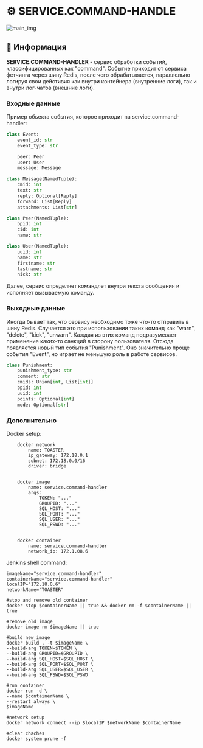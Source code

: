 # ⚙️ SERVICE.COMMAND-HANDLE

![main_img](https://github.com/STALCRAFT-FUNCKA/toaster.command-handling-service/assets/76991612/bbb5fee4-803e-4613-8f19-9acb5daf4e1e)

## 📄 Информация

**SERVICE.COMMAND-HANDLER** - сервис обработки событий, классифицированных как "command". Событие приходит от сервиса фетчинга через шину Redis, после чего обрабатывается, параллельно логируя свои дейстивия как внутри контейнера (внутренние логи), так и внутри лог-чатов (внешние логи).

### Входные данные

Пример обьекта события, которое приходит на service.command-handler:

```python
class Event:
    event_id: str
    event_type: str

    peer: Peer
    user: User
    message: Message
```

```python
class Message(NamedTuple):
    cmid: int
    text: str
    reply: Optional[Reply]
    forward: List[Reply]
    attachments: List[str]
```

```python
class Peer(NamedTuple):
    bpid: int
    cid: int
    name: str
```

```python
class User(NamedTuple):
    uuid: int
    name: str
    firstname: str
    lastname: str
    nick: str
```

Далее, сервис определяет командлет внутри текста сообщения и исполняет вызываемую команду.

### Выходные данные

Иногда бывает так, что сервису необходимо тоже что-то отправить в шину Redis.
Случается это при использовании таких команд как "warn", "delete", "kick", "unwarn".
Каждая из этих команд подразумевает применение каких-то санкций в сторону пользователя.
Отсюда появляется новый тип события "Punishment". Оно значительно проще события "Event", но играет не меньшую роль в работе сервисов.

```python
class Punishment:
    punishment_type: str
    comment: str
    cmids: Union[int, List[int]]
    bpid: int
    uuid: int
    points: Optional[int]
    mode: Optional[str]
```

### Дополнительно

Docker setup:

```text
    docker network
        name: TOASTER
        ip_gateway: 172.18.0.1
        subnet: 172.18.0.0/16
        driver: bridge
    

    docker image
        name: service.command-handler
        args:
            TOKEN: "..."
            GROUPID: "..."
            SQL_HOST: "..."
            SQL_PORT: "..."
            SQL_USER: "..."
            SQL_PSWD: "..."
    

    docker container
        name: service.command-handler
        network_ip: 172.1.08.6
```

Jenkins shell command:

```shell
imageName="service.command-handler"
containerName="service.command-handler"
localIP="172.18.0.6"
networkName="TOASTER"

#stop and remove old container
docker stop $containerName || true && docker rm -f $containerName || true

#remove old image
docker image rm $imageName || true

#build new image
docker build . -t $imageName \
--build-arg TOKEN=$TOKEN \
--build-arg GROUPID=$GROUPID \
--build-arg SQL_HOST=$SQL_HOST \
--build-arg SQL_PORT=$SQL_PORT \
--build-arg SQL_USER=$SQL_USER \
--build-arg SQL_PSWD=$SQL_PSWD

#run container
docker run -d \
--name $containerName \
--restart always \
$imageName

#network setup
docker network connect --ip $localIP $networkName $containerName

#clear chaches
docker system prune -f
```
